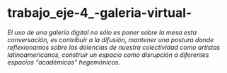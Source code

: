# trabajo_eje-4_-galeria-virtual- 

*El uso de una galería digital no sólo es poner sobre la mesa esta conversación, es contribuir a la difusión, mantener una postura donde reflexionamos sobre las dolencias de nuestra colectividad como artistas latinoamericanos, construir un espacio como disrupción a diferentes espacios “académicos” hegemónicos.*